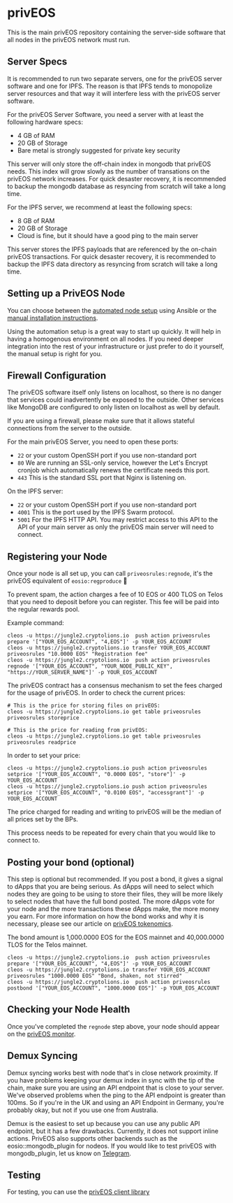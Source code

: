 # privEOS

This is the main privEOS repository containing the server-side software that all nodes in the privEOS network must run.

## Server Specs
It is recommended to run two separate servers, one for the privEOS server software and one for IPFS. The reason is that IPFS tends to monopolize server resources and that way it will interfere less with the privEOS server software.

For the privEOS Server Software, you need a server with at least the following hardware specs:

* 4 GB of RAM
* 20 GB of Storage
* Bare metal is strongly suggested for private key security

This server will only store the off-chain index in mongodb that privEOS needs. This index will grow slowly as the number of transations on the privEOS network increases. For quick desaster recovery, it is recommended to backup the mongodb database as resyncing from scratch will take a long time.

For the IPFS server, we recommend at least the following specs:

* 8 GB of RAM
* 20 GB of Storage
* Cloud is fine, but it should have a good ping to the main server

This server stores the IPFS payloads that are referenced by the on-chain privEOS transactions. For quick desaster recovery, it is recommended to backup the IPFS data directory as resyncing from scratch will take a long time.

## Setting up a PrivEOS Node

You can choose between the [automated node setup](https://github.com/rawrat/priveos-automation) using Ansible or the [manual installation instructions](https://github.com/rawrat/privEOS/blob/master/Manual_Node_Setup.md). 

Using the automation setup is a great way to start up quickly. It will help in having a homogenous environment on all nodes. If you need deeper integration into the rest of your infrastructure or just prefer to do it yourself, the manual setup is right for you.

## Firewall Configuration
The privEOS software itself only listens on localhost, so there is no danger that services could inadvertently be exposed to the outside. Other services like MongoDB are configured to only listen on localhost as well by default. 

If you are using a firewall, please make sure that it allows stateful connections from the server to the outside. 

For the main privEOS Server, you need to open these ports: 
* `22` or your custom OpenSSH port if you use non-standard port
* `80` We are running an SSL-only service, however the Let's Encrypt cronjob which automatically renews the certificate needs this port.
* `443` This is the standard SSL port that Nginx is listening on.

On the IPFS server:
* `22` or your custom OpenSSH port if you use non-standard port
* `4001` This is the port used by the IPFS Swarm protocol. 
* `5001` For the IPFS HTTP API. You may restrict access to this API to the API of your main server as only the privEOS main server will need to connect. 
    
## Registering your Node
Once your node is all set up, you can call ```priveosrules:regnode```, it's the privEOS equivalent of ```eosio:regproduce``` 🙂

To prevent spam, the action charges a fee of 10 EOS or 400 TLOS on Telos that you need to deposit before you can register. This fee will be paid into the regular rewards pool.

Example command:

    cleos -u https://jungle2.cryptolions.io  push action priveosrules prepare '["YOUR_EOS_ACCOUNT", "4,EOS"]' -p YOUR_EOS_ACCOUNT
    cleos -u https://jungle2.cryptolions.io transfer YOUR_EOS_ACCOUNT priveosrules "10.0000 EOS" "Registration fee"
    cleos -u https://jungle2.cryptolions.io  push action priveosrules regnode '["YOUR_EOS_ACCOUNT", "YOUR_NODE_PUBLIC_KEY", "https://YOUR_SERVER_NAME"]' -p YOUR_EOS_ACCOUNT
    
The privEOS contract has a consensus mechanism to set the fees charged for the usage of privEOS. In order to check the current prices:

    # This is the price for storing files on privEOS:
    cleos -u https://jungle2.cryptolions.io get table priveosrules priveosrules storeprice
    
    # This is the price for reading from privEOS:
    cleos -u https://jungle2.cryptolions.io get table priveosrules priveosrules readprice

In order to set your price:
    
    cleos -u https://jungle2.cryptolions.io push action priveosrules setprice '["YOUR_EOS_ACCOUNT", "0.0000 EOS", "store"]' -p YOUR_EOS_ACCOUNT
    cleos -u https://jungle2.cryptolions.io push action priveosrules setprice '["YOUR_EOS_ACCOUNT", "0.0100 EOS", "accessgrant"]' -p YOUR_EOS_ACCOUNT

The price charged for reading and writing to privEOS will be the median of all prices set by the BPs.

This process needs to be repeated for every chain that you would like to connect to.

## Posting your bond (optional)

This step is optional but recommended. If you post a bond, it gives a signal to dApps that you are being serious. As dApps will need to select which nodes they are going to be using to store their files, they will be more likely to select nodes that have the full bond posted. The more dApps vote for your node and the more transactions these dApps make, the more money you earn. For more information on how the bond works and why it is necessary, please see our article on [privEOS tokenomics](https://steemit.com/priveos/@slant/priveos-tokenomics).

The bond amount is 1,000.0000 EOS for the EOS mainnet and 40,000.0000 TLOS for the Telos mainnet.

    cleos -u https://jungle2.cryptolions.io  push action priveosrules prepare '["YOUR_EOS_ACCOUNT", "4,EOS"]' -p YOUR_EOS_ACCOUNT
    cleos -u https://jungle2.cryptolions.io transfer YOUR_EOS_ACCOUNT priveosrules "1000.0000 EOS" "Bond, shaken, not stirred"
    cleos -u https://jungle2.cryptolions.io  push action priveosrules postbond '["YOUR_EOS_ACCOUNT", "1000.0000 EOS"]' -p YOUR_EOS_ACCOUNT

## Checking your Node Health
Once you've completed the ```regnode``` step above, your node should appear on the [privEOS monitor](https://monitor.priveos.io/). 

## Demux Syncing
Demux syncing works best with node that's in close network proximity. If you have problems keeping your demux index in sync with the tip of the chain, make sure you are using an API endpoint that is close to your server. We've observed problems when the ping to the API endpoint is greater than 100ms. So if you're in the UK and using an API Endpoint in Germany, you're probably okay, but not if you use one from Australia.

Demux is the easiest to set up because you can use any public API endpoint, but it has a few drawbacks. Currently, it does not support inline actions. PrivEOS also supports other backends such as the eosio::mongodb_plugin for nodeos. If you would like to test privEOS with mongodb_plugin, let us know on [Telegram](https://t.me/SLANT_official).

## Testing
For testing, you can use the [privEOS client library](https://github.com/rawrat/priveos-client)

